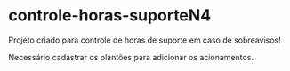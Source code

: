 # controle-horas-suporteN4
Projeto criado para controle de horas de suporte em caso de sobreavisos!

Necessário cadastrar os plantões para adicionar os acionamentos.
